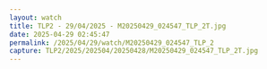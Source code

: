 ```yaml
---
layout: watch
title: TLP2 - 29/04/2025 - M20250429_024547_TLP_2T.jpg
date: 2025-04-29 02:45:47
permalink: /2025/04/29/watch/M20250429_024547_TLP_2
capture: TLP2/2025/202504/20250428/M20250429_024547_TLP_2T.jpg
---
```

